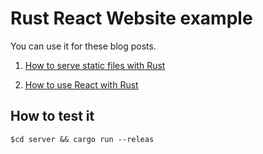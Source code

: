 # Rust React Website example

You can use it for these blog posts.

1. [How to serve static files with Rust](https://www.steadylearner.com/blog/read/How-to-serve-static-files-with-Rust)

2. [How to use React with Rust](https://www.steadylearner.com/blog/read/How-to-use-React-with-Rust)

## How to test it

```console
$cd server && cargo run --releas
```
